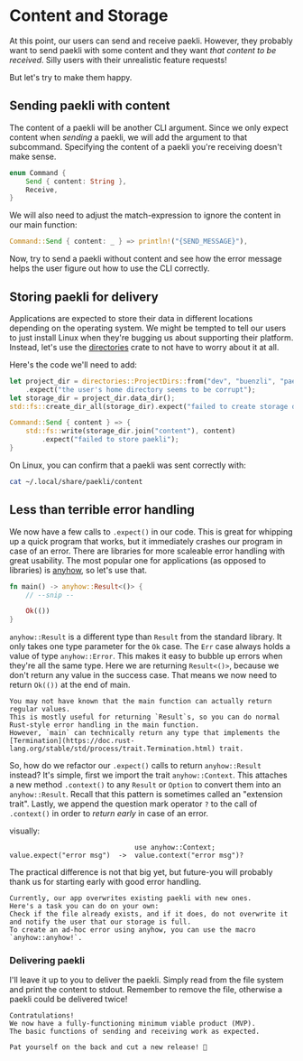 # Content and Storage

At this point, our users can send and receive paekli.
However, they probably want to send paekli with some content and they want _that content to be received_.
Silly users with their unrealistic feature requests!

But let's try to make them happy.

## Sending paekli with content

The content of a paekli will be another CLI argument.
Since we only expect content when _sending_ a paekli, we will add the argument to that subcommand.
Specifying the content of a paekli you're receiving doesn't make sense.

```rust
enum Command {
    Send { content: String },
    Receive,
}
```

We will also need to adjust the match-expression to ignore the content in our main function:

```rust
Command::Send { content: _ } => println!("{SEND_MESSAGE}"),
```

Now, try to send a paekli without content and see how the error message helps the user figure out how to use the CLI correctly.

## Storing paekli for delivery

Applications are expected to store their data in different locations depending on the operating system.
We might be tempted to tell our users to just install Linux when they're bugging us about supporting their platform.
Instead, let's use the [directories](https://docs.rs/directories) crate to not have to worry about it at all.

Here's the code we'll need to add:

```rust
let project_dir = directories::ProjectDirs::from("dev", "buenzli", "paekli")
    .expect("the user's home directory seems to be corrupt");
let storage_dir = project_dir.data_dir();
std::fs::create_dir_all(storage_dir).expect("failed to create storage directory");

Command::Send { content } => {
    std::fs::write(storage_dir.join("content"), content)
        .expect("failed to store paekli");
}
```

On Linux, you can confirm that a paekli was sent correctly with:

```sh
cat ~/.local/share/paekli/content
```

## Less than terrible error handling

We now have a few calls to `.expect()` in our code.
This is great for whipping up a quick program that works, but it immediately crashes our program in case of an error.
There are libraries for more scaleable error handling with great usability.
The most popular one for applications (as opposed to libraries) is [anyhow](https://docs.rs/anyhow), so let's use that.

```rust
fn main() -> anyhow::Result<()> {
    // --snip --

    Ok(())
}
```

`anyhow::Result` is a different type than `Result` from the standard library.
It only takes one type parameter for the `Ok` case.
The `Err` case always holds a value of type `anyhow::Error`.
This makes it easy to bubble up errors when they're all the same type.
Here we are returning `Result<()>`, because we don't return any value in the success case.
That means we now need to return `Ok(())` at the end of main.

```admonish note title="returning Result from main" collapsible=true
You may not have known that the main function can actually return regular values.
This is mostly useful for returning `Result`s, so you can do normal Rust-style error handling in the main function.
However, `main` can technically return any type that implements the [Termination](https://doc.rust-lang.org/stable/std/process/trait.Termination.html) trait.
```

So, how do we refactor our `.expect()` calls to return `anyhow::Result` instead?
It's simple, first we import the trait `anyhow::Context`.
This attaches a new method `.context()` to any `Result` or `Option` to convert them into an `anyhow::Result`.
Recall that this pattern is sometimes called an "extension trait".
Lastly, we append the question mark operator `?` to the call of `.context()` in order to _return early_ in case of an error.

visually:

```
                               use anyhow::Context;
value.expect("error msg")  ->  value.context("error msg")?
```

The practical difference is not that big yet, but future-you will probably thank us for starting early with good error handling.

```admonish question title="Preventing data loss"
Currently, our app overwrites existing paekli with new ones.
Here's a task you can do on your own:
Check if the file already exists, and if it does, do not overwrite it and notify the user that our storage is full.
To create an ad-hoc error using anyhow, you can use the macro `anyhow::anyhow!`.
```

### Delivering paekli

I'll leave it up to you to deliver the paekli.
Simply read from the file system and print the content to stdout.
Remember to remove the file, otherwise a paekli could be delivered twice!

```admonish check title="Release"
Contratulations!
We now have a fully-functioning minimum viable product (MVP).
The basic functions of sending and receiving work as expected.

Pat yourself on the back and cut a new release! 🥳
```
